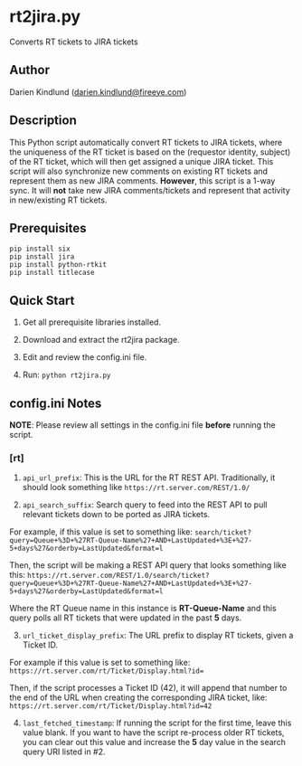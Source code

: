 # rt2jira.py #
Converts RT tickets to JIRA tickets

## Author ##

Darien Kindlund (darien.kindlund@fireeye.com)

## Description ##

This Python script automatically convert RT tickets to JIRA tickets, where the uniqueness of the RT ticket is based on the (requestor identity, subject) of the RT ticket, which will then get assigned a unique JIRA ticket.  This script will also synchronize new comments on existing RT tickets and represent them as new JIRA comments.  **However**, this script is a 1-way sync.  It will **not** take new JIRA comments/tickets and represent that activity in new/existing RT tickets.

## Prerequisites ##

    pip install six
    pip install jira
    pip install python-rtkit
    pip install titlecase

## Quick Start ##

1. Get all prerequisite libraries installed.

2. Download and extract the rt2jira package.

3. Edit and review the config.ini file.

4. Run: ``python rt2jira.py``

## config.ini Notes ##

**NOTE**: Please review all settings in the config.ini file **before** running the script.

### [rt] ###
1. `api_url_prefix`: This is the URL for the RT REST API.  Traditionally, it should look something like `https://rt.server.com/REST/1.0/`

2. `api_search_suffix`: Search query to feed into the REST API to pull relevant tickets down to be ported as JIRA tickets.

For example, if this value is set to something like:
`search/ticket?query=Queue+%3D+%27RT-Queue-Name%27+AND+LastUpdated+%3E+%27-5+days%27&orderby=LastUpdated&format=l`

Then, the script will be making a REST API query that looks something like this:
`https://rt.server.com/REST/1.0/search/ticket?query=Queue+%3D+%27RT-Queue-Name%27+AND+LastUpdated+%3E+%27-5+days%27&orderby=LastUpdated&format=l`

Where the RT Queue name in this instance is **RT-Queue-Name** and this query polls all RT tickets that were updated in the past **5** days.

3. `url_ticket_display_prefix`: The URL prefix to display RT tickets, given a Ticket ID.

For example if this value is set to something like:
`https://rt.server.com/rt/Ticket/Display.html?id=`

Then, if the script processes a Ticket ID (42), it will append that number to the end of the URL when creating the corresponding JIRA ticket, like:
`https://rt.server.com/rt/Ticket/Display.html?id=42`

4. `last_fetched_timestamp`: If running the script for the first time, leave this value blank.  If you want to have the script re-process older RT tickets, you can clear out this value and increase the **5** day value in the search query URI listed in #2.

